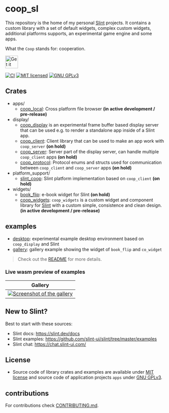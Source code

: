 <!--
SPDX-FileCopyrightText: 2022 Florian Blasius <co_sl@tutanota.com>
SPDX-License-Identifier: MIT
-->

# coop_sl

This repository is the home of my personal [Slint](https://slint.dev/) projects. It contains a custom library with a set of default widgets, complex custom widgets, additional platforms supports, an experimental game engine and some apps.

What the `Coop` stands for: cooperation.

<a href="https://codeberg.org/flovansl/coop_sl">
    <img alt="Get it on Codeberg" src="https://get-it-on.codeberg.org/get-it-on-blue-on-white.png" height="40">
</a>

[![CI](https://ci.codeberg.org/api/badges/flovansl/co_sl/status.svg?branch=main)](https://ci.codeberg.org/flovansl/co_sl)
[![MIT licensed](https://img.shields.io/badge/license-MIT-blue.svg)](./LICENSES/MIT.txt)
[![GNU GPLv3](https://img.shields.io/badge/license-GPLv3-green.svg)](./LICENSES/GPL-3.0-only.txt)

## Crates

* apps/
    * [coop_local](apps/coop_local/): Cross platform file browser **(in active development / pre-release)**
* display/
    * [coop_display](display/README.md) is an experimental frame buffer based display server that can be used e.g. to render a standalone app inside of a Slint app.
    *  [coop_client](display/coop_client/): Client library that can be used to make an app work with `coop_server` **(on hold)**
    *  [coop_server](display/coop_server/): Server part of the display server, can handle multiple `coop_client` apps **(on hold)**
    *  [coop_protocol](display/coop_protocol/): Protocol enums and structs used for communication between `coop_client` and `coop_server` apps **(on hold)**
* platform_support/
    * [slint_coop](platform_support/slint_coop/): Slint platform implementation based on `coop_client` **(on hold)**
* widgets/
    * [book_flip](widgets/book_flip/): e-book widget for Slint **(on hold)**
    * [coop_widgets](widgets/coop_widgets/): `coop_widgets` is a custom widget and component library for [Slint](https://slint.dev/) with a custom simple, consistence and clean design. **(in active development / pre-release)**

## examples

* [desktop](examples/desktop/): experimental example desktop environment based on `coop_display` and Slint
* [gallery](examples/gallery/): gallery example showing the widget of `book_flip` and `co_widget`

> Check out the [README](examples/README.md) for more details.

### Live wasm preview of examples

| Gallery |
|---------|
|[![Screenshot of the gallery](https://codeberg.org/flovansl/pages/attachments/2501a785-2b21-40d8-91c7-85fee14f0045 "Gallery")](https://flovansl.codeberg.page/coop_sl/snapshots/main/demos/gallery/) |


## New to Slint?

Best to start with these sources:

* Slint docs: https://slint.dev/docs
* Slint examples: https://github.com/slint-ui/slint/tree/master/examples
* Slint chat: https://chat.slint-ui.com/

## License

* Source code of library crates and examples are available under [MIT license](LICENSES/MIT.txt) and source code of application projects `apps` under [GNU GPLv3](LICENSES/GPL-3.0-only.txt).

## contributions

For contributions check [CONTRIBUTING.md](./CONTRIBUTING.md).